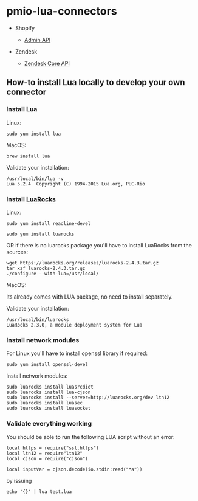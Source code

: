 # pmio-lua-connectors

* Shopify
  - [Admin API](https://help.shopify.com/api/reference)

* Zendesk

  - [Zendesk Core API](https://developer.zendesk.com/rest_api/docs/core/introduction)

## How-to install Lua locally to develop your own connector


### Install Lua

Linux:
```
sudo yum install lua
```

MacOS:
```
brew install lua
```

Validate your installation:

```
/usr/local/bin/lua -v
Lua 5.2.4  Copyright (C) 1994-2015 Lua.org, PUC-Rio
```

### Install [LuaRocks](https://github.com/luarocks/luarocks/wiki/Download)

Linux:

```
sudo yum install readline-devel
```

```sudo yum install luarocks```

OR if there is no luarocks package you'll have to install LuaRocks from the sources:

```
wget https://luarocks.org/releases/luarocks-2.4.3.tar.gz
tar xzf luarocks-2.4.3.tar.gz
./configure --with-lua=/usr/local/
```

MacOS:

Its already comes with LUA package, no need to install separately.

Validate your installation:

```
/usr/local/bin/luarocks
LuaRocks 2.3.0, a module deployment system for Lua
```

### Install network modules

For Linux you'll have to install openssl library if required:

`sudo yum install openssl-devel`

Install network modules:

```
sudo luarocks install luasrcdiet
sudo luarocks install lua-cjson
sudo luarocks install --server=http://luarocks.org/dev ltn12
sudo luarocks install luasec
sudo luarocks install luasocket
```

### Validate everything working

You should be able to run the following LUA script without an error:

```
local https = require("ssl.https")
local ltn12 = require"ltn12"
local cjson = require("cjson")

local inputVar = cjson.decode(io.stdin:read("*a"))
```

by issuing

```
echo '{}' | lua test.lua
```
